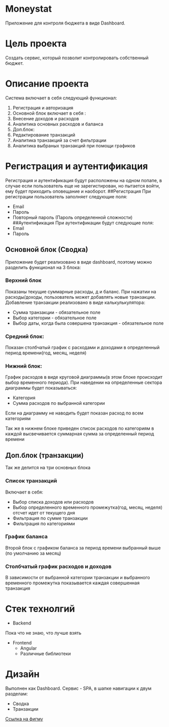 # Moneystat

Приложение для контроля бюджета в виде Dashboard.

# Цель проекта
Создать сервис, который позволит контролировать собственный бюджет.

# Описание проекта

Система включает в себя следующий функционал:

1. Регистрация и авторизация
2. Основной блок включает в себя :
  1. Внесение доходов и расходов
  2. Аналитика основных расходов и баланса
3. Доп.блок:
  1. Редактирование транзакций
  2. Аналитика транзакций за счет фильтрации
  3. Аналитика выбраных транзакций при помощи графиков
# Регистрация и аутентификация
Регистрация и аутентификация будут расположены на одном попапе, в случае если пользователь еще не зарегистирован,
но пытается войти, ему будет приходить оповещание и наоборот.
##Регистрация
При регистрации пользователь заполняет следующие поля:
* Email
* Пароль
* Повторный пароль (Пароль определенной сложности)
##Аутентификация
При аутентификации будут следующие поля:
* Email
* Пароль

## Основной блок (Сводка)
Приложение будет реализовано в виде dashboard, поэтому можно разделить функционал на 3 блока:
### Верхний блок
Показаны текущие суммарные расходы, д и баланс. При нажатии на расходы/доходы, пользователь может добавлять новые транзакции.
Добавление транзакции реализовано в виде калькулькулятора:
* Сумма транзакции - обязательное поле
* Выбор категории - обязательное поле
* Выбор даты, когда была совершена транзакция - обязательное поле
### Средний блок:
Показан столбчатый график с расходами и доходами в определенный период времени(год, месяц, неделя)
### Нижний блок:
График расходов в виде круговой диаграммы(в этом блоке происходит выбор временного периода).
При наведении на определенные сектора диаграммы будет показываться:
* Категория
* Сумма расходов по выбранной категории

Если на диаграмму не наводить будет показан расход по всем категориям

Так же в нижнем блоке приведен список расходов по категориям в каждой высвечивается суммарная сумма за определенный период времени

## Доп.блок (транзакции)
Так же делится на три основных блока
### Список транзакций
Включает в себя:
* Выбор списка доходов или расходов
* Выбор определенного временного промежутка(год, месяц, неделя) отсчет идет от текущего дня
* Фильтрация по сумме транзакции
* Фильтрация по категориями
### График баланса
Второй блок с графиком баланса за период времени выбранный выше (по умолчанию за месяц)
### Столбчатый график расходов и доходов
В зависимости от выбранной категории транзакции и выбранного временного промежутка показывается каждая совершенная транзакция

# Стек технолгий
* Backend

Пока что не знаю, что лучше взять

* Frontend
  * Angular
  * Различные библиотеки

# Дизайн
Выполнен как Dashboard.
Сервис - SPA, в шапке навигации к двум разделам:
* Сводка
* Транзакции

[Ссылка на фигму](https://www.figma.com/file/ozZ6bKNH1XFSqyipwZirJc/Untitled?node-id=0%3A1)
